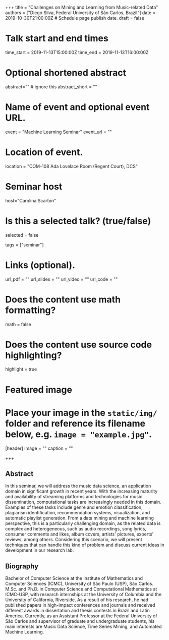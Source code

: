 +++
title = "Challenges on Mining and Learning from Music-related Data"
authors = ["Diego Silva, Federal University of São Carlos, Brazil"]
date = 2019-10-30T21:00:00Z  # Schedule page publish date.
draft = false

# Talk start and end times
time_start = 2019-11-13T15:00:00Z
time_end = 2019-11-13T16:00:00Z

# Optional shortened abstract
abstract="" # ignore this
abstract_short = ""

# Name of event and optional event URL.
event = "Machine Learning Seminar"
event_url = ""

# Location of event.
location = "COM-108 Ada Lovelace Room (Regent Court), DCS"

# Seminar host
host="Carolina Scarton"

# Is this a selected talk? (true/false)
selected = false

tags = ["seminar"]

# Links (optional).
url_pdf = ""
url_slides = ""
url_video = ""
url_code = ""

# Does the content use math formatting?
math = false

# Does the content use source code highlighting?
highlight = true

# Featured image
# Place your image in the `static/img/` folder and reference its filename below, e.g. `image = "example.jpg"`.
[header]
image = ""
caption = ""

+++

## Abstract

In this seminar, we will address the music data science, an application domain in significant growth in recent years. With the increasing maturity and availability of streaming platforms and technologies for music dissemination, computational tasks are increasingly needed in this domain. Examples of these tasks include genre and emotion classification, plagiarism identification, recommendation systems, visualization, and automatic playlist generation. From a data mining and machine learning perspective, this is a particularly challenging domain, as the related data is complex and heterogeneous, such as audio recordings, song lyrics, consumer comments and likes, album covers, artists' pictures, experts' reviews, among others. Considering this scenario, we will present techniques that can handle this kind of problem and discuss current ideas in development in our research lab.

## Biography

Bachelor of Computer Science at the Institute of Mathematics and Computer Sciences (ICMC), University of São Paulo (USP), São Carlos. M.Sc. and Ph.D. in Computer Science and Computational Mathematics at ICMC-USP, with research internships at the University of Columbia and the University of California, Riverside. As a result of his research, he had published papers in high-impact conferences and journals and received different awards in dissertation and thesis contests in Brazil and Latin America. Currently, as an Assistant Professor at the Federal University of São Carlos and supervisor of graduate and undergraduate students, his main interests are Music Data Science, Time Series Mining, and Automated Machine Learning.